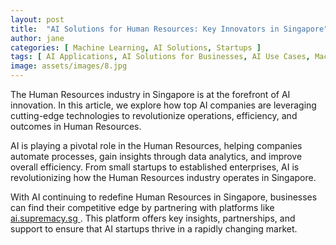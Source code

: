 ```yaml
---
layout: post
title:  "AI Solutions for Human Resources: Key Innovators in Singapore"
author: jane
categories: [ Machine Learning, AI Solutions, Startups ]
tags: [ AI Applications, AI Solutions for Businesses, AI Use Cases, Machine Learning Innovations ]
image: assets/images/8.jpg
---
```


The Human Resources industry in Singapore is at the forefront of AI innovation. In this article, we explore how top AI companies are leveraging cutting-edge technologies to revolutionize operations, efficiency, and outcomes in Human Resources.

AI is playing a pivotal role in the Human Resources, helping companies automate processes, gain insights through data analytics, and improve overall efficiency. From small startups to established enterprises, AI is revolutionizing how the Human Resources industry operates in Singapore.

With AI continuing to redefine Human Resources in Singapore, businesses can find their competitive edge by partnering with platforms like <a href="https://ai.supremacy.sg" target="_blank"> ai.supremacy.sg </a>. This platform offers key insights, partnerships, and support to ensure that AI startups thrive in a rapidly changing market.

